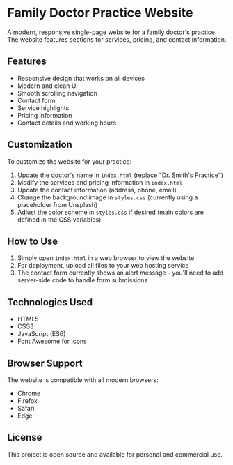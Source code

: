 # Family Doctor Practice Website

A modern, responsive single-page website for a family doctor's practice. The website features sections for services, pricing, and contact information.

## Features

- Responsive design that works on all devices
- Modern and clean UI
- Smooth scrolling navigation
- Contact form
- Service highlights
- Pricing information
- Contact details and working hours

## Customization

To customize the website for your practice:

1. Update the doctor's name in `index.html` (replace "Dr. Smith's Practice")
2. Modify the services and pricing information in `index.html`
3. Update the contact information (address, phone, email)
4. Change the background image in `styles.css` (currently using a placeholder from Unsplash)
5. Adjust the color scheme in `styles.css` if desired (main colors are defined in the CSS variables)

## How to Use

1. Simply open `index.html` in a web browser to view the website
2. For deployment, upload all files to your web hosting service
3. The contact form currently shows an alert message - you'll need to add server-side code to handle form submissions

## Technologies Used

- HTML5
- CSS3
- JavaScript (ES6)
- Font Awesome for icons

## Browser Support

The website is compatible with all modern browsers:
- Chrome
- Firefox
- Safari
- Edge

## License

This project is open source and available for personal and commercial use. 